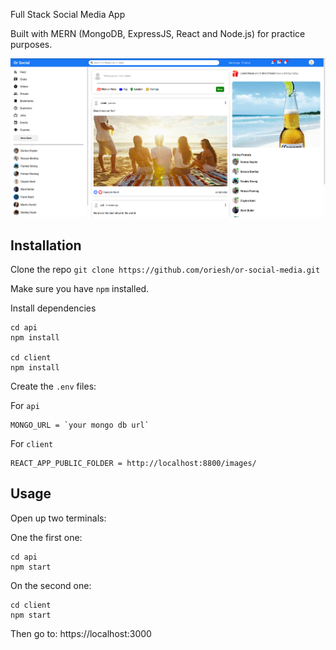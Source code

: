 Full Stack Social Media App

Built with MERN (MongoDB, ExpressJS, React and Node.js) for practice purposes.

<img src="./screenshots/feed.png" width="800" height="auto"></img>

## Installation

Clone the repo
`git clone https://github.com/oriesh/or-social-media.git`

Make sure you have `npm` installed.

Install dependencies

    cd api
    npm install

    cd client
    npm install

Create the `.env` files:

For `api`

    MONGO_URL = `your mongo db url`

For `client`

    REACT_APP_PUBLIC_FOLDER = http://localhost:8800/images/

## Usage

Open up two terminals:

One the first one:

    cd api
    npm start

On the second one:

    cd client
    npm start

Then go to: https://localhost:3000
